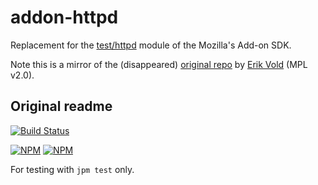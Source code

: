 # addon-httpd

Replacement for the [test/httpd](https://developer.mozilla.org/en-US/Add-ons/SDK/Low-Level_APIs/test_httpd) module of the Mozilla's Add-on SDK.

Note this is a mirror of the (disappeared) [original repo](https://github.com/erikvold/addon-httpd.git) by [Erik Vold](mailto:evold@mozilla.com) (MPL v2.0).

## Original readme

[![Build Status](https://travis-ci.org/erikvold/addon-httpd.png)](https://travis-ci.org/erikvold/addon-httpd)

[![NPM](https://nodei.co/npm/addon-httpd.png?stars&downloads)](https://nodei.co/npm/addon-httpd/)
[![NPM](https://nodei.co/npm-dl/addon-httpd.png)](https://nodei.co/npm/addon-httpd)

For testing with `jpm test` only.
